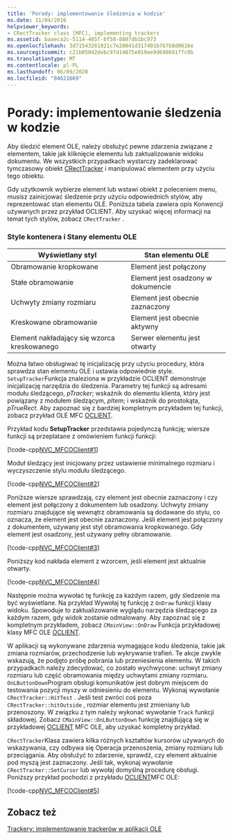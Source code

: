 ```yaml
---
title: 'Porady: implementowanie śledzenia w kodzie'
ms.date: 11/04/2016
helpviewer_keywords:
- CRectTracker class [MFC], implementing trackers
ms.assetid: baaeca2c-5114-485f-bf58-8807db1bc973
ms.openlocfilehash: 3d71543261021c7e20041d317401b7b7b8d0616e
ms.sourcegitcommit: c21b05042debc97d14875e019ee9d698691ffc0b
ms.translationtype: MT
ms.contentlocale: pl-PL
ms.lasthandoff: 06/09/2020
ms.locfileid: "84621669"
---
```

# <a name="how-to-implement-tracking-in-your-code"></a>Porady: implementowanie śledzenia w kodzie

Aby śledzić element OLE, należy obsłużyć pewne zdarzenia związane z elementem, takie jak kliknięcie elementu lub zaktualizowanie widoku dokumentu. We wszystkich przypadkach wystarczy zadeklarować tymczasowy obiekt [CRectTracker](reference/crecttracker-class.md) i manipulować elementem przy użyciu tego obiektu.

Gdy użytkownik wybierze element lub wstawi obiekt z poleceniem menu, musisz zainicjować śledzenie przy użyciu odpowiednich stylów, aby reprezentować stan elementu OLE. Poniższa tabela zawiera opis Konwencji używanych przez przykład OCLIENT. Aby uzyskać więcej informacji na temat tych stylów, zobacz `CRectTracker` .

### <a name="container-styles-and-states-of-the-ole-item"></a>Style kontenera i Stany elementu OLE

|Wyświetlany styl|Stan elementu OLE|
|---------------------|-----------------------|
|Obramowanie kropkowane|Element jest połączony|
|Stałe obramowanie|Element jest osadzony w dokumencie|
|Uchwyty zmiany rozmiaru|Element jest obecnie zaznaczony|
|Kreskowane obramowanie|Element jest obecnie aktywny|
|Element nakładający się wzorca kreskowanego|Serwer elementu jest otwarty|

Można łatwo obsługiwać tę inicjalizację przy użyciu procedury, która sprawdza stan elementu OLE i ustawia odpowiednie style. `SetupTracker`Funkcja znaleziona w przykładzie OCLIENT demonstruje inicjalizację narzędzia do śledzenia. Parametry tej funkcji są adresami modułu śledzącego, *pTracker*; wskaźnik do elementu klienta, który jest powiązany z modułem śledzącym, *pItem*; i wskaźnik do prostokąta, *pTrueRect*. Aby zapoznać się z bardziej kompletnym przykładem tej funkcji, zobacz przykład OLE MFC [OCLIENT](../overview/visual-cpp-samples.md).

Przykład kodu **SetupTracker** przedstawia pojedynczą funkcję; wiersze funkcji są przeplatane z omówieniem funkcji funkcji:

[!code-cpp[NVC_MFCOClient#1](codesnippet/cpp/how-to-implement-tracking-in-your-code_1.cpp)]

Moduł śledzący jest inicjowany przez ustawienie minimalnego rozmiaru i wyczyszczenie stylu modułu śledzącego.

[!code-cpp[NVC_MFCOClient#2](codesnippet/cpp/how-to-implement-tracking-in-your-code_2.cpp)]

Poniższe wiersze sprawdzają, czy element jest obecnie zaznaczony i czy element jest połączony z dokumentem lub osadzony. Uchwyty zmiany rozmiaru znajdujące się wewnątrz obramowania są dodawane do stylu, co oznacza, że element jest obecnie zaznaczony. Jeśli element jest połączony z dokumentem, używany jest styl obramowania kropkowanego. Gdy element jest osadzony, jest używany pełny obramowanie.

[!code-cpp[NVC_MFCOClient#3](codesnippet/cpp/how-to-implement-tracking-in-your-code_3.cpp)]

Poniższy kod nakłada element z wzorcem, jeśli element jest aktualnie otwarty.

[!code-cpp[NVC_MFCOClient#4](codesnippet/cpp/how-to-implement-tracking-in-your-code_4.cpp)]

Następnie można wywołać tę funkcję za każdym razem, gdy śledzenie ma być wyświetlane. Na przykład Wywołaj tę funkcję z `OnDraw` funkcji klasy widoku. Spowoduje to zaktualizowanie wyglądu narzędzia śledzącego za każdym razem, gdy widok zostanie odmalowany. Aby zapoznać się z kompletnym przykładem, zobacz `CMainView::OnDraw` Funkcja przykładowej klasy MFC OLE [OCLIENT](../overview/visual-cpp-samples.md).

W aplikacji są wykonywane zdarzenia wymagające kodu śledzenia, takie jak zmiana rozmiarów, przechodzenie lub wykrywanie trafień. Te akcje zwykle wskazują, że podjęto próbę pobrania lub przeniesienia elementu. W takich przypadkach należy zdecydować, co zostało wychwycone: uchwyt zmiany rozmiaru lub część obramowania między uchwytami zmiany rozmiaru. `OnLButtonDown`Program obsługi komunikatów jest dobrym miejscem do testowania pozycji myszy w odniesieniu do elementu. Wykonaj wywołanie `CRectTracker::HitTest` . Jeśli test zwróci coś poza `CRectTracker::hitOutside` , rozmiar elementu jest zmieniany lub przenoszony. W związku z tym należy wykonać wywołanie `Track` funkcji składowej. Zobacz `CMainView::OnLButtonDown` funkcję znajdującą się w przykładowej [OCLIENT](../overview/visual-cpp-samples.md) MFC OLE, aby uzyskać kompletny przykład.

`CRectTracker`Klasa zawiera kilka różnych kształtów kursorów używanych do wskazywania, czy odbywa się Operacja przenoszenia, zmiany rozmiaru lub przeciągania. Aby obsłużyć to zdarzenie, sprawdź, czy element aktualnie pod myszą jest zaznaczony. Jeśli tak, wykonaj wywołanie `CRectTracker::SetCursor` lub wywołaj domyślną procedurę obsługi. Poniższy przykład pochodzi z przykładu [OCLIENT](../overview/visual-cpp-samples.md)MFC OLE:

[!code-cpp[NVC_MFCOClient#5](codesnippet/cpp/how-to-implement-tracking-in-your-code_5.cpp)]

## <a name="see-also"></a>Zobacz też

[Trackery: implementowanie trackerów w aplikacji OLE](trackers-implementing-trackers-in-your-ole-application.md)
